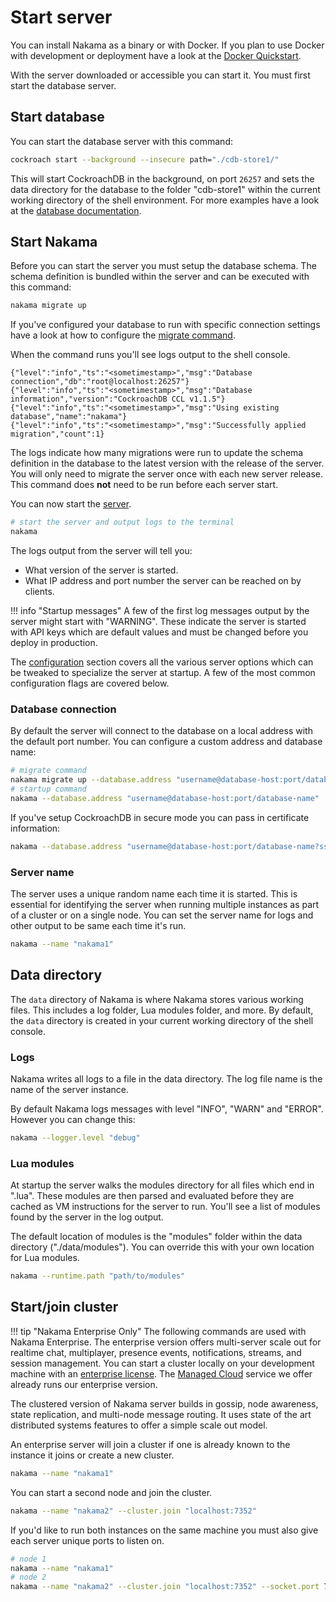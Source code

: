 # Start server

You can install Nakama as a binary or with Docker. If you plan to use Docker with development or deployment have a look at the [Docker Quickstart](install-docker-quickstart.md#running-nakama).

With the server downloaded or accessible you can start it. You must first start the database server.

## Start database

You can start the database server with this command:

```sh
cockroach start --background --insecure path="./cdb-store1/"
```

This will start CockroachDB in the background, on port `26257` and sets the data directory for the database to the folder "cdb-store1" within the current working directory of the shell environment. For more examples have a look at the [database documentation](https://www.cockroachlabs.com/docs/stable/start-a-local-cluster.html).

## Start Nakama

Before you can start the server you must setup the database schema. The schema definition is bundled within the server and can be executed with this command:

```sh
nakama migrate up
```

If you've configured your database to run with specific connection settings have a look at how to configure the [migrate command](install-server-cli.md#migrate).

When the command runs you'll see logs output to the shell console.

```
{"level":"info","ts":"<sometimestamp>","msg":"Database connection","db":"root@localhost:26257"}
{"level":"info","ts":"<sometimestamp>","msg":"Database information","version":"CockroachDB CCL v1.1.5"}
{"level":"info","ts":"<sometimestamp>","msg":"Using existing database","name":"nakama"}
{"level":"info","ts":"<sometimestamp>","msg":"Successfully applied migration","count":1}
```

The logs indicate how many migrations were run to update the schema definition in the database to the latest version with the release of the server. You will only need to migrate the server once with each new server release. This command does __not__ need to be run before each server start.

You can now start the [server](install-binary.md).

```sh
# start the server and output logs to the terminal
nakama
```

The logs output from the server will tell you:

* What version of the server is started.
* What IP address and port number the server can be reached on by clients.
<!--* What the address looks like to reach the developer console available with the server. The default address is [https://localhost:7351](https://localhost:7351).-->

!!! info "Startup messages"
    A few of the first log messages output by the server might start with "WARNING". These indicate the server is started with API keys which are default values and must be changed before you deploy in production.

The [configuration](install-configuration.md) section covers all the various server options which can be tweaked to specialize the server at startup. A few of the most common configuration flags are covered below.

### Database connection

By default the server will connect to the database on a local address with the default port number. You can configure a custom address and database name:

```sh
# migrate command
nakama migrate up --database.address "username@database-host:port/database-name"
# startup command
nakama --database.address "username@database-host:port/database-name"
```

If you've setup CockroachDB in secure mode you can pass in certificate information:

```sh
nakama --database.address "username@database-host:port/database-name?sslcert=path/to/cert.der&sslkey=path/to/somekey.key.pk8&sslmode=require"
```

### Server name

The server uses a unique random name each time it is started. This is essential for identifying the server when running multiple instances as part of a cluster or on a single node. You can set the server name for logs and other output to be same each time it's run.

```sh
nakama --name "nakama1"
```

## Data directory

The `data` directory of Nakama is where Nakama stores various working files. This includes a log folder, Lua modules folder, and more. By default, the `data` directory is created in your current working directory of the shell console.

### Logs

Nakama writes all logs to a file in the data directory. The log file name is the name of the server instance.

By default Nakama logs messages with level "INFO", "WARN" and "ERROR". However you can change this:

```sh
nakama --logger.level "debug"
```

### Lua modules

At startup the server walks the modules directory for all files which end in ".lua". These modules are then parsed and evaluated before they are cached as VM instructions for the server to run. You'll see a list of modules found by the server in the log output.

The default location of modules is the "modules" folder within the data directory ("./data/modules"). You can override this with your own location for Lua modules.

```sh
nakama --runtime.path "path/to/modules"
```

## Start/join cluster

!!! tip "Nakama Enterprise Only"
    The following commands are used with Nakama Enterprise. The enterprise version offers multi-server scale out for realtime chat, multiplayer, presence events, notifications, streams, and session management. You can start a cluster locally on your development machine with an [enterprise license](https://heroiclabs.com/nakama-enterprise). The [Managed Cloud](https://heroiclabs.com/managed-cloud) service we offer already runs our enterprise version.

The clustered version of Nakama server builds in gossip, node awareness, state replication, and multi-node message routing. It uses state of the art distributed systems features to offer a simple scale out model.

An enterprise server will join a cluster if one is already known to the instance it joins or create a new cluster.

```sh
nakama --name "nakama1"
```

You can start a second node and join the cluster.

```sh
nakama --name "nakama2" --cluster.join "localhost:7352"
```

If you'd like to run both instances on the same machine you must also give each server unique ports to listen on.

```sh
# node 1
nakama --name "nakama1"
# node 2
nakama --name "nakama2" --cluster.join "localhost:7352" --socket.port 7360 --dashboard.port 7361 --cluster.gossip_bindport 7362 --cluster.rpc_port 7363
```
